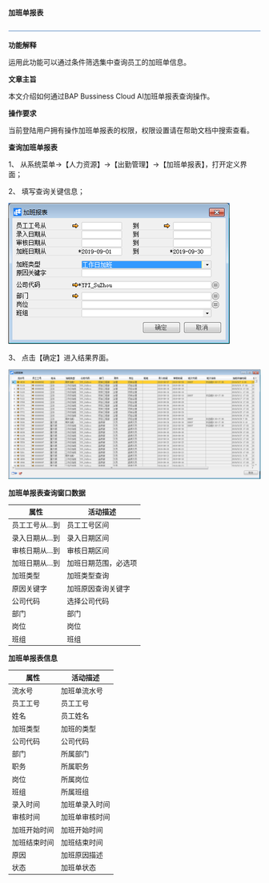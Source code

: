 **加班单报表**

 ![1574417197089](rlzy_cqgl_Images/common/headLine.png)

**功能解释**

运用此功能可以通过条件筛选集中查询员工的加班单信息。

**文章主旨**

本文介绍如何通过BAP Bussiness Cloud AI加班单报表查询操作。

**操作要求**

当前登陆用户拥有操作加班单报表的权限，权限设置请在帮助文档中搜索查看。

**查询加班单报表**

1、 从系统菜单->【人力资源】->【出勤管理】->【加班单报表】，打开定义界面；     

2、 填写查询关键信息；

![](rlzy_cqgl_Images/1.png)

3、 点击【确定】进入结果界面。

![](rlzy_cqgl_Images/2.png)

**加班单报表查询窗口数据**

| **属性**      | **活动描述**         |
| ------------- | -------------------- |
| 员工工号从…到 | 员工工号区间         |
| 录入日期从…到 | 录入日期区间         |
| 审核日期从…到 | 审核日期区间         |
| 加班日期从…到 | 加班日期范围，必选项 |
| 加班类型      | 加班类型查询         |
| 原因关键字    | 加班原因查询关键字   |
| 公司代码      | 选择公司代码         |
| 部门          | 部门                 |
| 岗位          | 岗位                 |
| 班组          | 班组                 |

**加班单报表信息**

| **属性**     | **活动描述**   |
| ------------ | -------------- |
| 流水号       | 加班单流水号   |
| 员工工号     | 员工工号       |
| 姓名         | 员工姓名       |
| 加班类型     | 加班的类型     |
| 公司代码     | 公司代码       |
| 部门         | 所属部门       |
| 职务         | 所属职务       |
| 岗位         | 所属岗位       |
| 班组         | 所属班组       |
| 录入时间     | 加班单录入时间 |
| 审核时间     | 加班单审核时间 |
| 加班开始时间 | 加班开始时间   |
| 加班结束时间 | 加班结束时间   |
| 原因         | 加班原因描述   |
| 状态         | 加班单状态     |

 